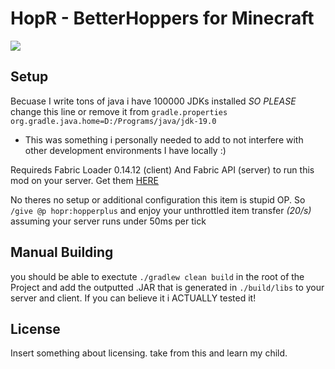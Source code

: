 # HopR - BetterHoppers for Minecraft

![](hopr.gif)

## Setup
Becuase I write tons of java i have 100000 JDKs installed *SO PLEASE* change this line or remove it from `gradle.properties`
`org.gradle.java.home=D:/Programs/java/jdk-19.0` 
- This was something i personally needed to add to not interfere with other development environments I have locally :)

Requireds Fabric Loader 0.14.12 (client) And Fabric API (server) to run this mod on your server. Get them [HERE](https://fabricmc.net/develop/)

No theres no setup or additional configuration
this item is stupid OP. So ```/give @p hopr:hopperplus``` 
and enjoy your unthrottled item transfer 
*(20/s)* assuming your server runs under 50ms per tick

## Manual Building

you should be able to exectute `./gradlew clean build` in the root of the Project and add the outputted .JAR that is generated in `./build/libs` to your server
and client. If you can believe it i ACTUALLY tested it!

## License

Insert something about licensing. take from this and learn my child.
